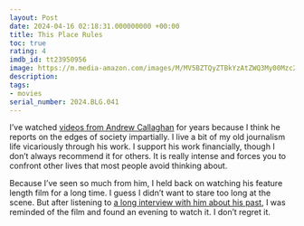 ```yaml
---
layout: Post
date: 2024-04-16 02:18:31.000000000 +00:00
title: This Place Rules
toc: true
rating: 4
imdb_id: tt23950956
image: https://m.media-amazon.com/images/M/MV5BZTQyZTBkYzAtZWQ3My00Mzc2LTk4YmItOGE0Njg3MWU1ZTU2XkEyXkFqcGdeQXVyMTAyMjQ3NzQ1._V1_SX300.jpg
description:
tags:
- movies
serial_number: 2024.BLG.041
---
```

I’ve watched [videos from Andrew Callaghan](https://www.youtube.com/@Channel5YouTube) for years because I think he reports on the edges of society impartially\. I live a bit of my old journalism life vicariously through his work\. I support his work financially, though I don’t always recommend it for others\. It is really intense and forces you to confront other lives that most people avoid thinking about\. 

Because I’ve seen so much from him, I held back on watching his feature length film for a long time\. I guess I didn’t want to stare too long at the scene\. But after listening to [a long interview with him about his past](https://www.youtube.com/watch?v=yEou104m_P0), I was reminded of the film and found an evening to watch it\. I don’t regret it\.
